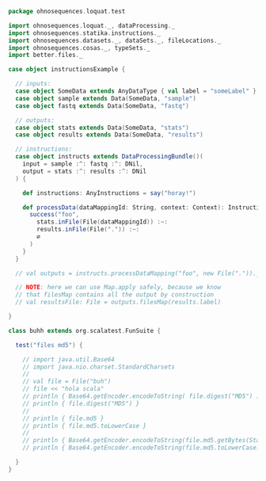
```scala
package ohnosequences.loquat.test

import ohnosequences.loquat._, dataProcessing._
import ohnosequences.statika.instructions._
import ohnosequences.datasets._, dataSets._, fileLocations._
import ohnosequences.cosas._, typeSets._
import better.files._

case object instructionsExample {

  // inputs:
  case object SomeData extends AnyDataType { val label = "someLabel" }
  case object sample extends Data(SomeData, "sample")
  case object fastq extends Data(SomeData, "fastq")

  // outputs:
  case object stats extends Data(SomeData, "stats")
  case object results extends Data(SomeData, "results")

  // instructions:
  case object instructs extends DataProcessingBundle()(
    input = sample :^: fastq :^: DNil,
    output = stats :^: results :^: DNil
  ) {

    def instructions: AnyInstructions = say("horay!")

    def processData(dataMappingId: String, context: Context): Instructions[OutputFiles] = {
      success("foo",
        stats.inFile(File(dataMappingId)) :~:
        results.inFile(File(".")) :~:
        ∅
      )
    }
  }

  // val outputs = instructs.processDataMapping("foo", new File("."))._2

  // NOTE: here we can use Map.apply safely, because we know
  // that filesMap contains all the output by construction
  // val resultsFile: File = outputs.filesMap(results.label)

}

class buhh extends org.scalatest.FunSuite {

  test("files md5") {

    // import java.util.Base64
    // import java.nio.charset.StandardCharsets
    //
    // val file = File("buh")
    // file << "hola scala"
    // println { Base64.getEncoder.encodeToString( file.digest("MD5") ) }
    // println { file.digest("MD5") }
    //
    // println { file.md5 }
    // println { file.md5.toLowerCase }
    //
    // println { Base64.getEncoder.encodeToString(file.md5.getBytes(StandardCharsets.UTF_8)) }
    // println { Base64.getEncoder.encodeToString(file.md5.toLowerCase.getBytes(StandardCharsets.UTF_8)) }

  }
}

```




[main/scala/ohnosequences/loquat/configs.scala]: ../../../../main/scala/ohnosequences/loquat/configs.scala.md
[main/scala/ohnosequences/loquat/daemons.scala]: ../../../../main/scala/ohnosequences/loquat/daemons.scala.md
[main/scala/ohnosequences/loquat/dataMappings.scala]: ../../../../main/scala/ohnosequences/loquat/dataMappings.scala.md
[main/scala/ohnosequences/loquat/dataProcessing.scala]: ../../../../main/scala/ohnosequences/loquat/dataProcessing.scala.md
[main/scala/ohnosequences/loquat/loquats.scala]: ../../../../main/scala/ohnosequences/loquat/loquats.scala.md
[main/scala/ohnosequences/loquat/managers.scala]: ../../../../main/scala/ohnosequences/loquat/managers.scala.md
[main/scala/ohnosequences/loquat/utils.scala]: ../../../../main/scala/ohnosequences/loquat/utils.scala.md
[main/scala/ohnosequences/loquat/workers.scala]: ../../../../main/scala/ohnosequences/loquat/workers.scala.md
[test/scala/ohnosequences/loquat/dataMappings.scala]: dataMappings.scala.md
[test/scala/ohnosequences/loquat/instructions.scala]: instructions.scala.md